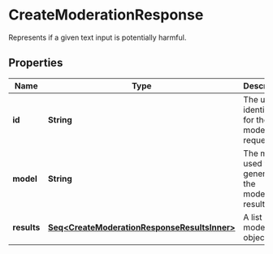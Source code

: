 

# CreateModerationResponse

Represents if a given text input is potentially harmful.

## Properties

Name | Type | Description | Notes
------------ | ------------- | ------------- | -------------
**id** | **String** | The unique identifier for the moderation request. | 
**model** | **String** | The model used to generate the moderation results. | 
**results** | [**Seq&lt;CreateModerationResponseResultsInner&gt;**](CreateModerationResponseResultsInner.md) | A list of moderation objects. | 



